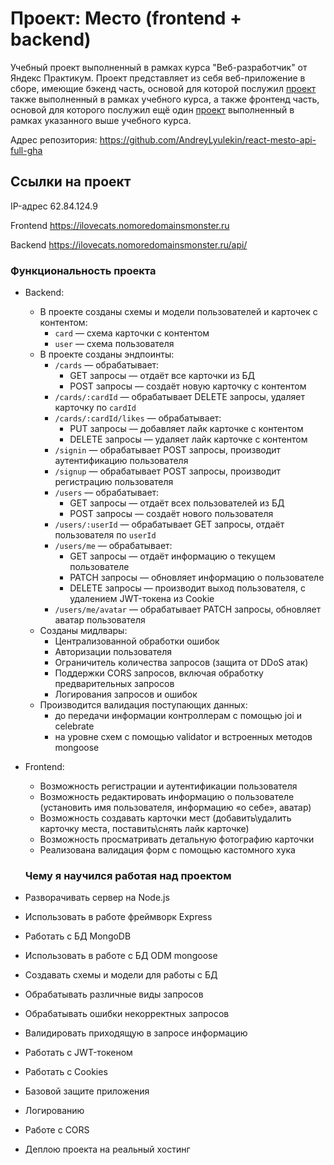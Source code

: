 # Проект: Место (frontend + backend)

Учебный проект выполненный в рамках курса "Веб-разработчик" от Яндекс Практикум.
Проект представляет из себя веб-приложение в сборе, имеющие бэкенд часть, основой для которой послужил [проект](https://github.com/AndreyLyulekin/express-mesto-gha) также выполненный в рамках учебного курса, а также фронтенд часть, основой для которого послужил ещё один [проект](https://github.com/AndreyLyulekin/react-mesto-auth) выполненный в рамках указанного выше учебного курса.

Адрес репозитория: https://github.com/AndreyLyulekin/react-mesto-api-full-gha

## Ссылки на проект

IP-адрес 62.84.124.9

Frontend https://ilovecats.nomoredomainsmonster.ru

Backend https://ilovecats.nomoredomainsmonster.ru/api/

### Функциональность проекта

- Backend:
  - В проекте созданы схемы и модели пользователей и карточек с контентом:
    - `card` — схема карточки с контентом
    - `user` — схема пользователя
  - В проекте созданы эндпоинты:
    - `/cards` — обрабатывает:
      - GET запросы — отдаёт все карточки из БД
      - POST запросы — создаёт новую карточку с контентом
    - `/cards/:cardId` — обрабатывает DELETE запросы, удаляет карточку по `cardId`
    - `/cards/:cardId/likes` — обрабатывает:
      - PUT запросы — добавляет лайк карточке с контентом
      - DELETE запросы — удаляет лайк карточке с контентом
    - `/signin` — обрабатывает POST запросы, производит аутентификацию пользователя
    - `/signup` — обрабатывает POST запросы, производит регистрацию пользователя
    - `/users` — обрабатывает:
      - GET запросы — отдаёт всех пользователей из БД
      - POST запросы — создаёт нового пользователя
    - `/users/:userId` — обрабатывает GET запросы, отдаёт пользователя по `userId`
    - `/users/me` — обрабатывает:
      - GET запросы — отдаёт информацию о текущем пользователе
      - PATCH запросы — обновляет информацию о пользователе
      - DELETE запросы — производит выход пользователя, с удалением JWT-токена из Cookie
    - `/users/me/avatar` — обрабатывает PATCH запросы, обновляет аватар пользователя
  - Созданы мидлвары:
    - Централизованной обработки ошибок
    - Авторизации пользователя
    - Ограничитель количества запросов (защита от DDoS атак)
    - Поддержки CORS запросов, включая обработку предварительных запросов
    - Логирования запросов и ошибок
  - Производится валидация поступающих данных:
    - до передачи информации контроллерам с помощью joi и celebrate
    - на уровне схем с помощью validator и встроенных методов mongoose
- Frontend:
  - Возможность регистрации и аутентификации пользователя
  - Возможность редактировать информацию о пользователе (установить имя пользователя, информацию «о себе», аватар)
  - Возможность создавать карточки мест (добавить\удалить карточку места, поставить\снять лайк карточке)
  - Возможность просматривать детальную фотографию карточки
  - Реализована валидация форм с помощью кастомного хука

  ### Чему я научился работая над проектом

- Разворачивать сервер на Node.js
- Использовать в работе фреймворк Express
- Работать с БД MongoDB
- Использовать в работе с БД ODM mongoose
- Создавать схемы и модели для работы с БД
- Обрабатывать различные виды запросов
- Обрабатывать ошибки некорректных запросов
- Валидировать приходящую в запросе информацию
- Работать с JWT-токеном
- Работать с Cookies
- Базовой защите приложения
- Логированию
- Работе с CORS
- Деплою проекта на реальный хостинг